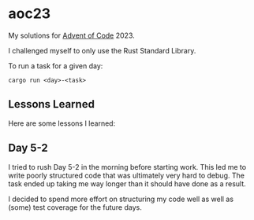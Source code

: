 # aoc23
My solutions for [Advent of Code](https://adventofcode.com) 2023.

I challenged myself to only use the Rust Standard Library.

To run a task for a given day:
```
cargo run <day>-<task>
```

## Lessons Learned
Here are some lessons I learned:

## Day 5-2
I tried to rush Day 5-2 in the morning before starting work. This led me to write poorly structured code that was ultimately very hard to debug. The task ended up taking me way longer than it should have done as a result.

I decided to spend more effort on structuring my code well as well as (some) test coverage for the future days.